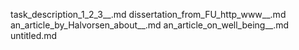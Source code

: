 task_description_1_2_3__.md
dissertation_from_FU_http_www__.md
an_article_by_Halvorsen_about__.md
an_article_on_well_being__.md
untitled.md
